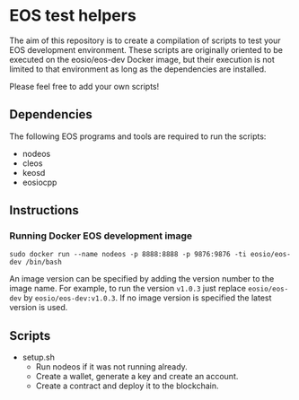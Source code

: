 # EOS test helpers
The aim of this repository is to create a compilation of scripts to test your EOS development environment. These scripts are originally oriented to be executed on the eosio/eos-dev Docker image, but their execution is not limited to that environment as long as the dependencies are installed.

Please feel free to add your own scripts!

## Dependencies
The following EOS programs and tools are required to run the scripts:
+ nodeos
+ cleos
+ keosd
+ eosiocpp

## Instructions
### Running Docker EOS development image
```
sudo docker run --name nodeos -p 8888:8888 -p 9876:9876 -ti eosio/eos-dev /bin/bash
```
An image version can be specified by adding the version number to the image name. For example, to run the version ```v1.0.3``` just replace ```eosio/eos-dev``` by ```eosio/eos-dev:v1.0.3```. If no image version is specified the latest version is used.

## Scripts
+ setup.sh
  + Run nodeos if it was not running already.
  + Create a wallet, generate a key and create an account.
  + Create a contract and deploy it to the blockchain.
